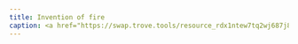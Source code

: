 ```yaml
---
title: Invention of fire
caption: <a href="https://swap.trove.tools/resource_rdx1ntew7tq2wj687j858e9g5zf9n9kz58wjdrlu4nz3yvln7ct3zawpmk+component_rdx1cr2j2c3jgpy6qnvqynvqcygazzgqjzc0cc4xhe5xt7em9cydzltnld">Get this NFT on trove.</a>
---
```

